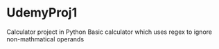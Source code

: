 # UdemyProj1
Calculator project in Python
Basic calculator which uses regex to ignore non-mathmatical operands

